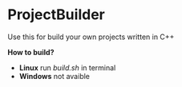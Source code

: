 # <b>ProjectBuilder</b>
Use this for build your own projects written in C++

<b>How to build?</b>
<ul>
<li><b>Linux</b> run <i>build.sh</i> in terminal</li>
<li><b>Windows</b> not avaible</li>
</ol>
